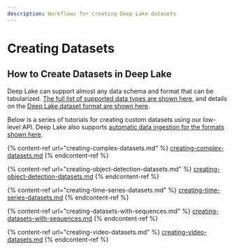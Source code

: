 ```yaml
---
description: Workflows for creating Deep Lake datasets
---
```


# Creating Datasets



## How to Create Datasets in Deep Lake

Deep Lake can support almost any data schema and format that can be tabularized. [The full list of supported data types are shown here](https://docs.deeplake.ai/en/latest/Htypes.html), and details on the [Deep Lake dataset format are shown here](../../../../technical-details/data-format/).&#x20;

Below is a series of tutorials for creating custom datasets using our low-level API. Deep Lake also supports [automatic data ingestion for the formats shown here](../../quickstart.md).&#x20;

{% content-ref url="creating-complex-datasets.md" %}
[creating-complex-datasets.md](creating-complex-datasets.md)
{% endcontent-ref %}

{% content-ref url="creating-object-detection-datasets.md" %}
[creating-object-detection-datasets.md](creating-object-detection-datasets.md)
{% endcontent-ref %}

{% content-ref url="creating-time-series-datasets.md" %}
[creating-time-series-datasets.md](creating-time-series-datasets.md)
{% endcontent-ref %}

{% content-ref url="creating-datasets-with-sequences.md" %}
[creating-datasets-with-sequences.md](creating-datasets-with-sequences.md)
{% endcontent-ref %}

{% content-ref url="creating-video-datasets.md" %}
[creating-video-datasets.md](creating-video-datasets.md)
{% endcontent-ref %}

